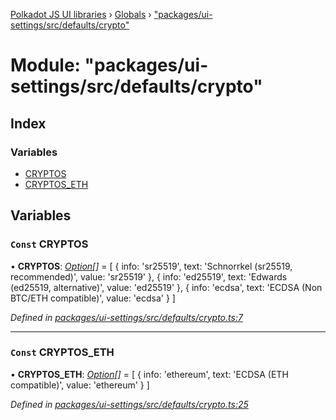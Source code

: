 [Polkadot JS UI libraries](../README.md) › [Globals](../globals.md) › ["packages/ui-settings/src/defaults/crypto"](_packages_ui_settings_src_defaults_crypto_.md)

# Module: "packages/ui-settings/src/defaults/crypto"

## Index

### Variables

* [CRYPTOS](_packages_ui_settings_src_defaults_crypto_.md#const-cryptos)
* [CRYPTOS_ETH](_packages_ui_settings_src_defaults_crypto_.md#const-cryptos_eth)

## Variables

### `Const` CRYPTOS

• **CRYPTOS**: *[Option](_packages_ui_settings_src_types_.md#option)[]* = [
  {
    info: 'sr25519',
    text: 'Schnorrkel (sr25519, recommended)',
    value: 'sr25519'
  },
  {
    info: 'ed25519',
    text: 'Edwards (ed25519, alternative)',
    value: 'ed25519'
  },
  {
    info: 'ecdsa',
    text: 'ECDSA (Non BTC/ETH compatible)',
    value: 'ecdsa'
  }
]

*Defined in [packages/ui-settings/src/defaults/crypto.ts:7](https://github.com/polkadot-js/ui/blob/db6948d6/packages/ui-settings/src/defaults/crypto.ts#L7)*

___

### `Const` CRYPTOS_ETH

• **CRYPTOS_ETH**: *[Option](_packages_ui_settings_src_types_.md#option)[]* = [
  {
    info: 'ethereum',
    text: 'ECDSA (ETH compatible)',
    value: 'ethereum'
  }
]

*Defined in [packages/ui-settings/src/defaults/crypto.ts:25](https://github.com/polkadot-js/ui/blob/db6948d6/packages/ui-settings/src/defaults/crypto.ts#L25)*
